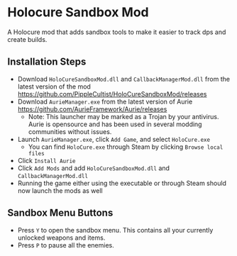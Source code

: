 # Holocure Sandbox Mod
A Holocure mod that adds sandbox tools to make it easier to track dps and create builds.
## Installation Steps
- Download `HoloCureSandboxMod.dll` and `CallbackManagerMod.dll` from the latest version of the mod https://github.com/PippleCultist/HoloCureSandboxMod/releases
- Download `AurieManager.exe` from the latest version of Aurie https://github.com/AurieFramework/Aurie/releases
    - Note: This launcher may be marked as a Trojan by your antivirus. Aurie is opensource and has been used in several modding communities without issues.
- Launch `AurieManager.exe`, click `Add Game`, and select `HoloCure.exe`
    - You can find `HoloCure.exe` through Steam by clicking `Browse local files`
- Click `Install Aurie`
- Click `Add Mods` and add `HoloCureSandboxMod.dll` and `CallbackManagerMod.dll`
- Running the game either using the executable or through Steam should now launch the mods as well
## Sandbox Menu Buttons
- Press `Y` to open the sandbox menu. This contains all your currently unlocked weapons and items.
- Press `P` to pause all the enemies.
